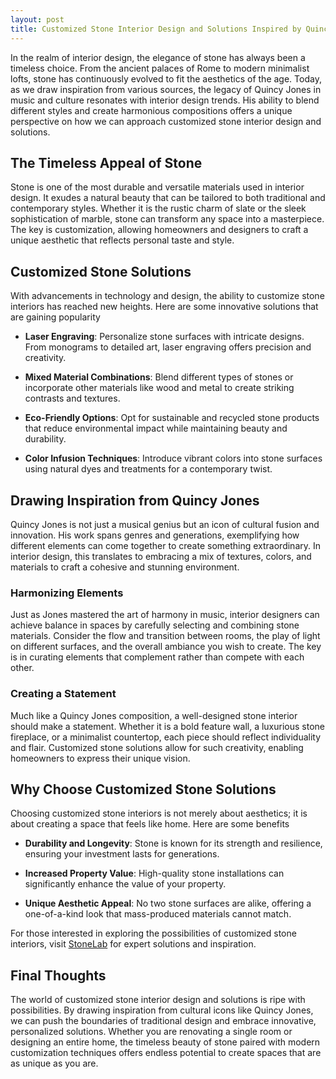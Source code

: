 ```yaml
---
layout: post
title: Customized Stone Interior Design and Solutions Inspired by Quincy Jones
---
```



In the realm of interior design, the elegance of stone has always been a timeless choice. From the ancient palaces of Rome to modern minimalist lofts, stone has continuously evolved to fit the aesthetics of the age. Today, as we draw inspiration from various sources, the legacy of Quincy Jones in music and culture resonates with interior design trends. His ability to blend different styles and create harmonious compositions offers a unique perspective on how we can approach customized stone interior design and solutions.

## The Timeless Appeal of Stone

Stone is one of the most durable and versatile materials used in interior design. It exudes a natural beauty that can be tailored to both traditional and contemporary styles. Whether it is the rustic charm of slate or the sleek sophistication of marble, stone can transform any space into a masterpiece. The key is customization, allowing homeowners and designers to craft a unique aesthetic that reflects personal taste and style.

## Customized Stone Solutions

With advancements in technology and design, the ability to customize stone interiors has reached new heights. Here are some innovative solutions that are gaining popularity

- **Laser Engraving**: Personalize stone surfaces with intricate designs. From monograms to detailed art, laser engraving offers precision and creativity.

- **Mixed Material Combinations**: Blend different types of stones or incorporate other materials like wood and metal to create striking contrasts and textures.

- **Eco-Friendly Options**: Opt for sustainable and recycled stone products that reduce environmental impact while maintaining beauty and durability.

- **Color Infusion Techniques**: Introduce vibrant colors into stone surfaces using natural dyes and treatments for a contemporary twist.

## Drawing Inspiration from Quincy Jones

Quincy Jones is not just a musical genius but an icon of cultural fusion and innovation. His work spans genres and generations, exemplifying how different elements can come together to create something extraordinary. In interior design, this translates to embracing a mix of textures, colors, and materials to craft a cohesive and stunning environment.

### Harmonizing Elements

Just as Jones mastered the art of harmony in music, interior designers can achieve balance in spaces by carefully selecting and combining stone materials. Consider the flow and transition between rooms, the play of light on different surfaces, and the overall ambiance you wish to create. The key is in curating elements that complement rather than compete with each other.

### Creating a Statement

Much like a Quincy Jones composition, a well-designed stone interior should make a statement. Whether it is a bold feature wall, a luxurious stone fireplace, or a minimalist countertop, each piece should reflect individuality and flair. Customized stone solutions allow for such creativity, enabling homeowners to express their unique vision.

## Why Choose Customized Stone Solutions

Choosing customized stone interiors is not merely about aesthetics; it is about creating a space that feels like home. Here are some benefits

- **Durability and Longevity**: Stone is known for its strength and resilience, ensuring your investment lasts for generations.

- **Increased Property Value**: High-quality stone installations can significantly enhance the value of your property.

- **Unique Aesthetic Appeal**: No two stone surfaces are alike, offering a one-of-a-kind look that mass-produced materials cannot match.

For those interested in exploring the possibilities of customized stone interiors, visit [StoneLab](http://stonelab.se/) for expert solutions and inspiration.

## Final Thoughts

The world of customized stone interior design and solutions is ripe with possibilities. By drawing inspiration from cultural icons like Quincy Jones, we can push the boundaries of traditional design and embrace innovative, personalized solutions. Whether you are renovating a single room or designing an entire home, the timeless beauty of stone paired with modern customization techniques offers endless potential to create spaces that are as unique as you are.